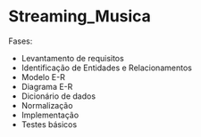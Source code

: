 # Streaming_Musica
Fases:
- Levantamento de requisitos
- Identificação de Entidades e Relacionamentos
- Modelo E-R
- Diagrama E-R
- Dicionário de dados
- Normalização
- Implementação
- Testes básicos
